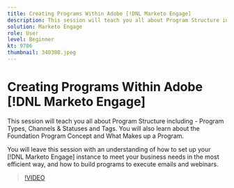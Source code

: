 ```yaml
---
title: Creating Programs Within Adobe [!DNL Marketo Engage]
description: This session will teach you all about Program Structure including - Program Types, Channels & Statuses and Tags.
solution: Marketo Engage
role: User
level: Beginner
kt: 9706
thumbnail: 340308.jpeg
---
```

# Creating Programs Within Adobe [!DNL Marketo Engage]

This session will teach you all about Program Structure including - Program Types, Channels & Statuses and Tags. You will also learn about the Foundation Program Concept and What Makes up a Program.

You will leave this session with an understanding of how to set up your [!DNL Marketo Engage] instance to meet your business needs in the most efficient way, and how to build programs to execute emails and webinars.

>[!VIDEO](https://video.tv.adobe.com/v/340308/?quality=12&learn=on)
